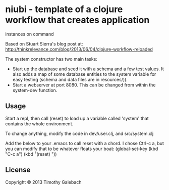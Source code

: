 # niubi - template of a clojure workflow that creates application
  instances on command

Based on Stuart Sierra's blog post at:
http://thinkrelevance.com/blog/2013/06/04/clojure-workflow-reloaded

The system constructor has two main tasks:
* Start up the database and seed it with a schema and a few test
values. It also adds a map of some database entities to the system
variable for easy testing (schema and data files are in resources/)).
* Start a webserver at port 8080. This can be changed from within the
system-dev function.

## Usage

Start a repl, then call (reset) to load up a variable called 'system'
that contains the whole environment. 

To change anything, modify the code in dev/user.clj, and src/system.clj

Add the below to your .emacs to call reset with a chord. I chose
Ctrl-c a, but you can modify that to be whatever floats your boat:
(global-set-key (kbd "C-c a") (kbd "(reset) <return>"))

## License

Copyright © 2013 Timothy Galebach
